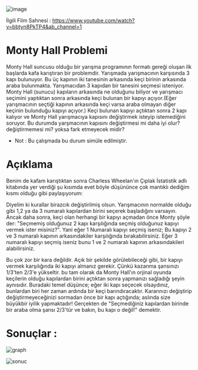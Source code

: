 ![image](https://user-images.githubusercontent.com/58151691/102946834-d9a19b80-44d2-11eb-8f4b-58d293392c94.png)

İlgili Film Sahnesi : https://www.youtube.com/watch?v=bbtyn8PkTP4&ab_channel=1 

# Monty Hall Problemi

 Monty Hall suncusu olduğu bir yarışma programının formatı gereği oluşan ilk başlarda kafa karıştıran bir problemdir. Yarışmada yarışmacının karşısında 3 kapı bulunuyor. Bu üç kapının iki tanesinin arkasında keçi birinin arkasında araba bulunmakta. Yarışmacıdan 3 kapıdan bir tanesini seçmesi isteniyor. Monty Hall (sunucu) kapıların arkasında ne olduğunu biliyor ve yarışmacı seçimini yaptıktan sonra arkasında keçi bulunan bir kapıyı açıyor.(Eğer yarışmacının seçtiği kapının arkasında keçi varsa araba olmayan diğer keçinin bulunduğu kapıyı açıyor.) Keçi bulunan kapıyı açtıktan sonra 2 kapı kalıyor ve Monty Hall yarışmacıya kapısını değiştirmek isteyip istemediğini soruyor. Bu durumda yarşmacının kapısını değiştirmesi mi daha iyi olur? değiştirmemesi mi? yoksa fark etmeyecek midir?
 
 - Not : Bu çalışmada bu durum simüle edilmiştir.
 
# Açıklama

 Benim de kafam karıştıktan sonra Charless Wheelan'ın Çıplak İstatistik adlı kitabında yer verdiği şu kısımda evet böyle düşününce çok mantıklı dediğim kısmı olduğu gibi paylaşıyorum:
 
 Diyelim ki kurallar birazcık değiştirilmiş olsun. Yarışmacının normalde olduğu gibi 1,2 ya da 3 numaralı kapılardan birini seçerek başladığını varsayın. Ancak daha sonra, keçi olan herhangi bir kapıyı açmadan önce Monty şöyle der: "Seçmemiş olduğunuz 2 kapı karşılığında seçmiş olduğunuz kapıyı vermek ister misiniz?". Yani eğer 1 Numaralı kapıyı seçmiş iseniz; Bu kapıyı 2 ve 3 numaralı kapının arkasındakiler karşılığında bırakabilirsiniz. Eğer 3 numaralı kapıyı seçmiş iseniz bunu 1 ve 2 numaralı kapının arkasındakileri alabilirsiniz. 
  
  Bu çok zor bir kara değildir. Açık bir şekilde görülebileceği gibi, bir kapıyı vermek karşılığında iki kapıyı almanız gerekir. Çünkü kazanma şansınızı 1/3'ten 2/3'e yükseltir. bu tam olarak da Monty Hall'ın orjinal oyunda keçilerin olduğu kapılardan birini açtıktan sonra yapmanızı sağladığı şeyin aynısıdır. Buradaki temel düşünce; eğer iki kapı seçecek olsaydınız, bunlardan biri her zaman ardında bir keçi barındıracaktır. Kararınızı değiştirip değiştirmeyeceğinizi sormadan önce bir kapı açtığında; aslında size büyükbir iyilik yapmaktadır! Gerçekten de "Seçmediğiniz kapılardan birinde bir araba olma şansı 2/3'tür ve bakın, bu kapı o değil!" demektir.
  
  # Sonuçlar :
![graph](https://user-images.githubusercontent.com/58151691/102948575-4028b880-44d7-11eb-9f11-6677fe3b72a5.JPG)


![sonuc](https://user-images.githubusercontent.com/58151691/102948599-4fa80180-44d7-11eb-859e-2caff7767f9c.JPG)

 
